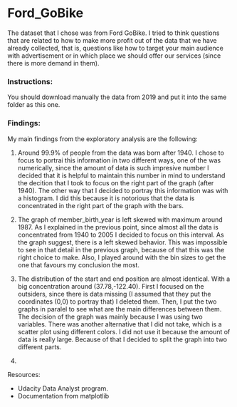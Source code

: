 # Ford_GoBike

The dataset that I chose was from Ford GoBike. I tried to think questions that are related to how to make more profit out of the data that we have already collected, that is, questions like how to target your main audience with advertisement or in which place we should offer our services (since there is more demand in them).

### Instructions:
You should download manually the data from 2019 and put it into the same folder as this one.

### Findings:

My main findings from the exploratory analysis are the following:

1) Around 99.9% of people from the data was born after 1940. I chose to focus to portrai this information in two different ways, one of the was numerically, since the amount of data is such impresive number I decided that it is helpful to maintain this number in mind to understand the decition that I took to focus on the right part of the graph (after 1940). The other way that I decided to portray this information was with a histogram. I did this because it is notorious that the data is concentrated in the right part of the graph with the bars.

2) The graph of member_birth_year is left skewed with maximum around 1987. As I explained in the previous point, since almost all the data is concentrated from 1940 to 2005 I decided to focus on this interval. As the graph suggest, there is a left skewed behavior. This was impossible to see in that detail in the previous graph, because of that this was the right choice to make. Also, I played around with the bin sizes to get the one that favours my conclusion the most.

3) The distribution of the start and end position are almost identical. With a big concentration around (37.78,-122.40). First I focused on the outsiders, since there is data missing (I assumed that they put the coordinates (0,0) to portray that) I deleted them. Then, I put the two graphs in paralel to see what are the main differences between them. The decision of the graph was mainly because I was using two variables. There was another alternative that I did not take, which is a scatter plot using different colors. I did not use it because the amount of data is really large. Because of that I decided to split the graph into two different parts.

4)

Resources:

- Udacity Data Analyst program.
- Documentation from matplotlib
